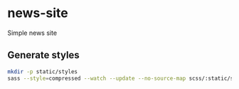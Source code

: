 # news-site

Simple news site

## Generate styles

```bash
mkdir -p static/styles
sass --style=compressed --watch --update --no-source-map scss/:static/styles
```
